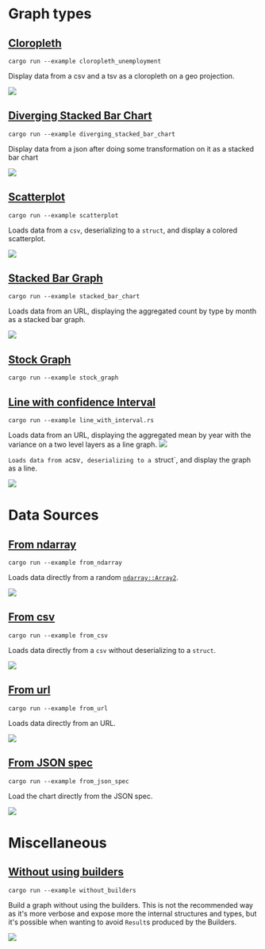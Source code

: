 # Graph types

## [Cloropleth](https://github.com/procyon-rs/vega_lite_3.rs/blob/master/examples/cloropleth_unemployment.rs)

```
cargo run --example cloropleth_unemployment
```

Display data from a csv and a tsv as a cloropleth on a geo projection.

<img src="https://raw.githubusercontent.com/procyon-rs/vega_lite_3.rs/master/examples/res/screens/cloropleth_unemployment.png">

## [Diverging Stacked Bar Chart](https://github.com/procyon-rs/vega_lite_3.rs/blob/master/examples/diverging_stacked_bar_chart.rs)

```
cargo run --example diverging_stacked_bar_chart
```

Display data from a json after doing some transformation on it as a stacked bar chart

<img src="https://raw.githubusercontent.com/procyon-rs/vega_lite_3.rs/master/examples/res/screens/diverging_stacked_bar_chart.png">

## [Scatterplot](https://github.com/procyon-rs/vega_lite_3.rs/blob/master/examples/scatterplot.rs)

```
cargo run --example scatterplot
```

Loads data from a `csv`, deserializing to a `struct`, and display a colored scatterplot.

<img src="https://raw.githubusercontent.com/procyon-rs/vega_lite_3.rs/master/examples/res/screens/scatterplot.png">

## [Stacked Bar Graph](https://github.com/procyon-rs/vega_lite_3.rs/blob/master/examples/stacked_bar_chart.rs)

```
cargo run --example stacked_bar_chart
```

Loads data from an URL, displaying the aggregated count by type by month as a stacked bar graph.

<img src="https://raw.githubusercontent.com/procyon-rs/vega_lite_3.rs/master/examples/res/screens/stacked_bar_chart.png">

## [Stock Graph](https://github.com/procyon-rs/vega_lite_3.rs/blob/master/examples/stock_graph.rs)

```
cargo run --example stock_graph
```

## [Line with confidence Interval](https://github.com/procyon-rs/vega_lite_3.rs/blob/master/examples/line_with_interval.rs)

```
cargo run --example line_with_interval.rs
```


Loads data from an URL, displaying the aggregated mean by year with the variance on a two level layers as a line graph.
<img src="https://raw.githubusercontent.com/procyon-rs/vega_lite_3.rs/master/examples/res/screens/line_with_interval.png">

`
Loads data from a `csv`, deserializing to a `struct`, and display the graph as a line.

<img src="https://raw.githubusercontent.com/procyon-rs/vega_lite_3.rs/master/examples/res/screens/stock_graph.png">

# Data Sources

## [From ndarray](https://github.com/procyon-rs/vega_lite_3.rs/blob/master/examples/from_ndarray.rs)

```
cargo run --example from_ndarray
```

Loads data directly from a random [`ndarray::Array2`](https://docs.rs/ndarray/latest/ndarray/type.Array2.html).

<img src="https://raw.githubusercontent.com/procyon-rs/vega_lite_3.rs/master/examples/res/screens/from_ndarray.png">

## [From csv](https://github.com/procyon-rs/vega_lite_3.rs/blob/master/examples/from_csv.rs)

```
cargo run --example from_csv
```

Loads data directly from a `csv` without deserializing to a `struct`.

<img src="https://raw.githubusercontent.com/procyon-rs/vega_lite_3.rs/master/examples/res/screens/stock_graph.png">

## [From url](https://github.com/procyon-rs/vega_lite_3.rs/blob/master/examples/from_url.rs)

```
cargo run --example from_url
```

Loads data directly from an URL.

<img src="https://raw.githubusercontent.com/procyon-rs/vega_lite_3.rs/master/examples/res/screens/stock_graph.png">

## [From JSON spec](https://github.com/procyon-rs/vega_lite_3.rs/blob/master/examples/from_json_spec.rs)

```
cargo run --example from_json_spec
```

Load the chart directly from the JSON spec.

<img src="https://raw.githubusercontent.com/procyon-rs/vega_lite_3.rs/master/examples/res/screens/diverging_stacked_bar_chart.png">

# Miscellaneous

## [Without using builders](https://github.com/procyon-rs/vega_lite_3.rs/blob/master/examples/without_builders.rs)

```
cargo run --example without_builders
```

Build a graph without using the builders. This is not the recommended way as it's more verbose and expose more the
internal structures and types, but it's possible when wanting to avoid `Result`s produced by the Builders.

<img src="https://raw.githubusercontent.com/procyon-rs/vega_lite_3.rs/master/examples/res/screens/stock_graph.png">
